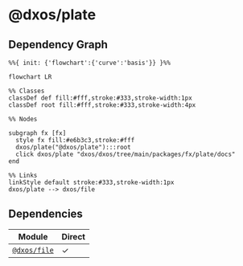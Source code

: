 # @dxos/plate



## Dependency Graph

```mermaid
%%{ init: {'flowchart':{'curve':'basis'}} }%%

flowchart LR

%% Classes
classDef def fill:#fff,stroke:#333,stroke-width:1px
classDef root fill:#fff,stroke:#333,stroke-width:4px

%% Nodes

subgraph fx [fx]
  style fx fill:#e6b3c3,stroke:#fff
  dxos/plate("@dxos/plate"):::root
  click dxos/plate "dxos/dxos/tree/main/packages/fx/plate/docs"
end

%% Links
linkStyle default stroke:#333,stroke-width:1px
dxos/plate --> dxos/file
```

## Dependencies

| Module | Direct |
|---|---|
| [`@dxos/file`](../../file/docs/README.md) | &check; |
